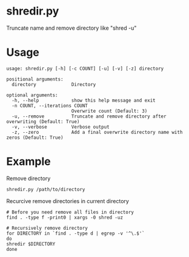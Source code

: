 # shredir.py
Truncate name and remove directory like "shred -u"

# Usage
```
usage: shredir.py [-h] [-c COUNT] [-u] [-v] [-z] directory

positional arguments:
  directory             Directory

optional arguments:
  -h, --help            show this help message and exit
  -n COUNT, --iterations COUNT
                        Overwrite count (Default: 3)
  -u, --remove          Truncate and remove directory after overwriting (Default: True)
  -v, --verbose         Verbose output
  -z, --zero            Add a final overwrite directory name with zeros (Default: True)
```

# Example
Remove directory
```bash
shredir.py /path/to/directory
```

Recurcive remove directories in current directory
```
# Before you need remove all files in directory
find . -type f -print0 | xargs -0 shred -uz

# Recursively remove directory
for DIRECTORY in `find . -type d | egrep -v '^\.$'`
do
shredir $DIRECTORY
done
```
